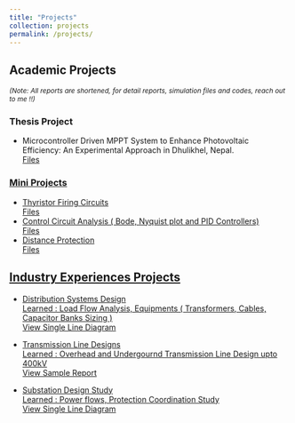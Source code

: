 ```yaml
---
title: "Projects"
collection: projects
permalink: /projects/
---
```


## Academic Projects<br>
<span style="font-size: 12px;"><em>(Note: All reports are shortened, for detail reports, simulation files and codes, reach out to me !!)</em></span>
<br>
### Thesis Project <br>
* Microcontroller Driven MPPT System to Enhance Photovoltaic Efficiency: An Experimental Approach in Dhulikhel, Nepal.
  <a href="../files/Mppt.pdf" target="_blank"> <br>
  Files <br>
    
### Mini Projects <br>
* Thyristor Firing Circuits
  <a href="../files/Thyristors.pdf" target="_blank"> <br>
  Files <br>
* Control Circuit Analysis ( Bode, Nyquist plot and PID Controllers)
   <a href="../files/Controllers.pdf" target="_blank"> <br>
  Files <br>
* Distance Protection
   <a href="https://github.com/satishadhikari07/Transmission-Line-Design" target="_blank"> <br>
  Files <br>
  
## Industry Experiences Projects<br>
* Distribution Systems Design <br>
    Learned : Load Flow Analysis, Equipments ( Transformers, Cables, Capacitor Banks Sizing )
  <a href="../files/Mppt.pdf" target="_blank"> <br>
  View Single Line Diagram  <br>
  
* Transmission Line Designs <br>
    Learned : Overhead and Undergournd Transmission Line Design upto 400kV
  <a href="../files/Mppt.pdf" target="_blank"> <br>
  View Sample Report <br>

* Substation Design Study <br>
    Learned : Power flows, Protection Coordination Study
  <a href="../files/Mppt.pdf" target="_blank"> <br>
  View Single Line Diagram <br>

  
 
